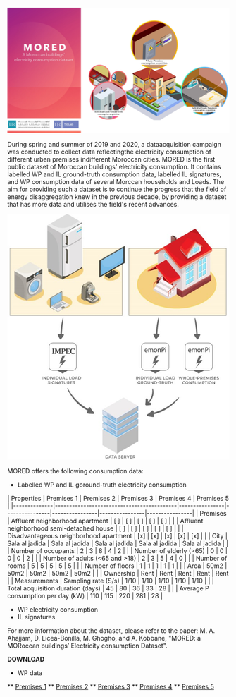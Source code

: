 ![](/Header.jpg)

During  spring  and  summer  of  2019  and  2020,  a  dataacquisition campaign was conducted to collect data reflectingthe  electricity  consumption  of  different  urban  premises  indifferent Moroccan cities. MORED is the first public dataset of Moroccan buildings' electricity consumption.  It contains labelled WP and IL ground-truth consumption data, labelled IL signatures, and WP consumption data of several Morccan households and Loads. The aim for providing such a dataset is to continue the progress that the field of energy disaggregation knew in the previous decade, by providing a dataset that has more data and utilises the field's recent advances.

![The three different types of the electricity consumption data contained in MORED](/Image1.jpg)

MORED offers the following consumption data:
* Labelled WP and IL goround-truth electricity consumption


|                     Properties                           | Premises 1     | Premises 2     | Premises 3     |  Premises 4    | Premises 5     |
|--------------|-------------------------------------------|----------------|----------------|----------------|----------------|----------------|
| Premises     | Affluent neighborhood apartment           | [ ]            | [ ]            | [ ]            | [ ]            | [ ]            |
|              | Affluent neighborhood semi-detached house | [ ]            | [ ]            | [ ]            | [ ]            | [ ]            |
|              | Disadvantageous neighborhood apartment    | [x]            | [x]            | [x]            | [x]            | [x]            |
|              | City                                      | Sala al jadida | Sala al jadida | Sala al jadida | Sala al jadida | Sala al jadida |
|              | Number of occupants                       | 2              | 3              | 8              | 4              | 2              |
|              | Number of elderly (>65)                   | 0              | 0              | 0              | 0              | 2              |
|              | Number of adults (<65 and >18)            | 2              | 3              | 5              | 4              | 0              |
|              | Number of rooms                           | 5              | 5              | 5              | 5              | 5              |
|              | Number of floors                          | 1              | 1              | 1              | 1              | 1              |
|              | Area                                      | 50m2           | 50m2           | 50m2           | 50m2           | 50m2           |
|              | Ownership                                 | Rent           | Rent           | Rent           | Rent           | Rent           |
| Measurements | Sampling rate (S/s)                       | 1/10           | 1/10           | 1/10           | 1/10           | 1/10           |
|              | Total acquisition duration (days)         | 45             | 80             | 36             | 33             | 28             |
|              | Average P consumption per day (kW)        | 110            | 115            | 220            | 281            | 28             |

* WP electricity consumption
* IL signatures 

For more information about the dataset, please refer to the paper:
M. A. Ahajjam, D. Licea-Bonilla, M. Ghogho, and A. Kobbane, "MORED: a MORoccan buildings’ Electricity consumption Dataset".

**DOWNLOAD**
* WP data

** [Premises 1](https://drive.google.com/file/d/1V9t0CF1re0DFHXqDDa9hba87DNaB3Nvm/view?usp=sharing)
** [Premises 2](https://drive.google.com/file/d/1Th8jFVNpv2K-81KezYgHJSmvq93jNl7i/view?usp=sharing)
** [Premises 3](https://drive.google.com/file/d/1H8_IHfaVBkwfahQpqUzlHbbPLfDBMmhN/view?usp=sharing)
** [Premises 4](https://drive.google.com/file/d/1niSxTd3dfrNKo9w4-S41XtU1_bF-br73/view?usp=sharing)
** [Premises 5](https://drive.google.com/file/d/1J1Eu2VfMRNQKxOlRmF3FY6Z_ZjHcW5TW/view?usp=sharing)
